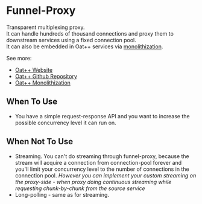 # Funnel-Proxy

Transparent multiplexing proxy.  
It can handle hundreds of thousand connections and proxy them to downstream services using a fixed connection pool.  
It can also be embedded in Oat++ services via [monolithization](https://oatpp.io/docs/monolithization/).

See more:

- [Oat++ Website](https://oatpp.io/)
- [Oat++ Github Repository](https://github.com/oatpp/oatpp)
- [Oat++ Monolithization](https://oatpp.io/docs/monolithization/)

## When To Use

- You have a simple request-response API and you want to increase the possible concurrency level it can run on.

## When Not To Use

- Streaming. You can't do streaming through funnel-proxy, because the stream will acquire a connection from connection-pool
forever and you'll limit your concurrency level to the number of connections in the connection pool.
*However you can implement your custom streaming on the proxy-side - when proxy doing continuous streaming while requesting chunk-by-chunk from the source service*
- Long-polling - same as for streaming.
